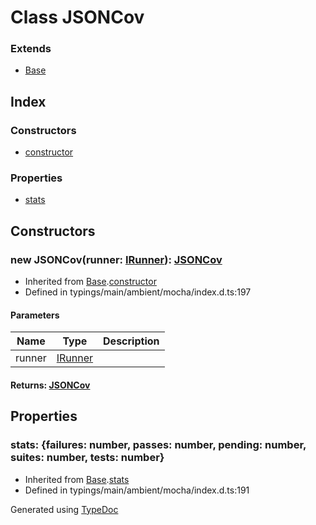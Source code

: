 # Class JSONCov


### Extends
* [Base](_typings_main_ambient_mocha_index_d_.mocha.reporters.base.md)

## Index

### Constructors
* [constructor](_typings_main_ambient_mocha_index_d_.mocha.reporters.jsoncov.md#constructor)

### Properties
* [stats](_typings_main_ambient_mocha_index_d_.mocha.reporters.jsoncov.md#stats)

## Constructors

### new JSONCov(runner: [IRunner](../interfaces/_typings_main_ambient_mocha_index_d_.mocha.irunner.md)): [JSONCov](_typings_main_ambient_mocha_index_d_.mocha.reporters.jsoncov.md)
  
* Inherited from [Base](_typings_main_ambient_mocha_index_d_.mocha.reporters.base.md).[constructor](_typings_main_ambient_mocha_index_d_.mocha.reporters.base.md#constructor)
* Defined in typings/main/ambient/mocha/index.d.ts:197


#### Parameters

| Name | Type | Description |
| ---- | ---- | ---- |
| runner | [IRunner](../interfaces/_typings_main_ambient_mocha_index_d_.mocha.irunner.md)|  |

#### Returns: [JSONCov](_typings_main_ambient_mocha_index_d_.mocha.reporters.jsoncov.md)

## Properties

### stats: \{failures: number, passes: number, pending: number, suites: number, tests: number\}

* Inherited from [Base](_typings_main_ambient_mocha_index_d_.mocha.reporters.base.md).[stats](_typings_main_ambient_mocha_index_d_.mocha.reporters.base.md#stats)
* Defined in typings/main/ambient/mocha/index.d.ts:191



Generated using [TypeDoc](http://typedoc.io)

